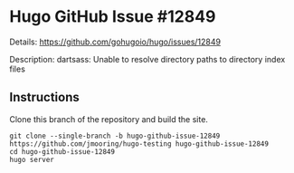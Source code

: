 # Hugo GitHub Issue #12849

Details: <https://github.com/gohugoio/hugo/issues/12849>

Description: dartsass: Unable to resolve directory paths to directory index files

## Instructions

Clone this branch of the repository and build the site.

```text
git clone --single-branch -b hugo-github-issue-12849 https://github.com/jmooring/hugo-testing hugo-github-issue-12849
cd hugo-github-issue-12849
hugo server
```

